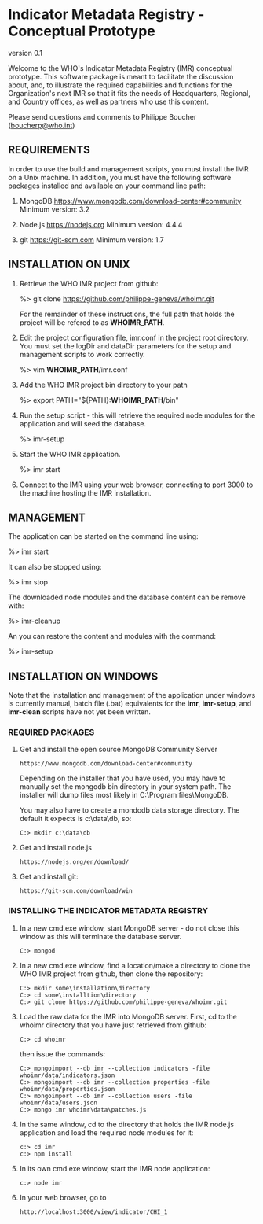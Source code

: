 
# Indicator Metadata Registry - Conceptual Prototype

version 0.1

Welcome to the WHO's Indicator Metadata Registry (IMR) conceptual prototype.
This software package is meant to facilitate the discussion about, and, to 
illustrate the required capabilities and functions for the Organization's next 
IMR so that it fits the needs of Headquarters, Regional, and Country offices, as
well as partners who use this content.

Please send questions and comments to Philippe Boucher (boucherp@who.int)

## REQUIREMENTS

In order to use the build and management scripts, you must install the IMR on
a Unix machine.  In addition, you must have the following software packages 
installed and available on your command line path:

1. MongoDB
   https://www.mongodb.com/download-center#community
   Minimum version: 3.2

2. Node.js
   https://nodejs.org
   Minimum version: 4.4.4

3. git
   https://git-scm.com
   Minimum version: 1.7

## INSTALLATION ON UNIX

1. Retrieve the WHO IMR project from github:

   %> git clone https://github.com/philippe-geneva/whoimr.git

   For the remainder of these instructions, the full path that holds the project
   will be refered to as __WHOIMR_PATH__.

2. Edit the project configuration file, imr.conf in the project root directory.
   You must set the logDir and dataDir parameters for the setup and management
   scripts to work correctly.

   %> vim __WHOIMR_PATH__/imr.conf

3. Add the WHO IMR project bin directory to your path

   %> export PATH="${PATH}:__WHOIMR_PATH__/bin"

4. Run the setup script - this will retrieve the required node modules for the
   application and will seed the database.

   %> imr-setup

5. Start the WHO IMR application.

   %> imr start

6. Connect to the IMR using your web browser, connecting to port 3000 to the 
   machine hosting the IMR installation.

## MANAGEMENT

The application can be started on the command line using:

   %> imr start

It can also be stopped using:

   %> imr stop

The downloaded node modules and the database content can be remove with:
  
   %> imr-cleanup

An you can restore the content and modules with the command:

   %> imr-setup

## INSTALLATION ON WINDOWS

Note that the installation and management of the application under windows
is currently manual, batch file (.bat) equivalents for the __imr__, 
__imr-setup__, and __imr-clean__ scripts have not yet been written.

### REQUIRED PACKAGES

1. Get and install the open source MongoDB Community Server

   ```
   https://www.mongodb.com/download-center#community
   ```

   Depending on the installer that you have used, you may have to 
   manually set the mongodb bin directory in your system path.
   The installer will dump files most likely in C:\Program files\MongoDB.  

   You may also have to create a mondodb data storage directory.  The
   default it expects is c:\data\db, so:

   ```
   C:> mkdir c:\data\db
   ```

2. Get and install node.js

   ```
   https://nodejs.org/en/download/
   ```

3. Get and install git:

   ```
   https://git-scm.com/download/win   
   ```

### INSTALLING THE INDICATOR METADATA REGISTRY

1. In a new cmd.exe window, start MongoDB server - do not close this
   window as this will terminate the database server.

   ```
   C:> mongod
   ```

2. In a new cmd.exe window, find a location/make a directory to clone
   the WHO IMR project from github, then clone the repository:

   ```
   C:> mkdir some\installation\directory
   C:> cd some\installtion\directory
   C:> git clone https://github.com/philippe-geneva/whoimr.git
   ```

3. Load the raw data for the IMR into 
   MongoDB server.  First, cd to the whoimr directory that you have
   just retrieved from github:

   ```
   C:> cd whoimr
   ```

   then issue the commands:   

   ```
   C:> mongoimport --db imr --collection indicators -file whoimr/data/indicators.json
   C:> mongoimport --db imr --collection properties -file whoimr/data/properties.json
   C:> mongoimport --db imr --collection users -file whoimr/data/users.json
   C:> mongo imr whoimr\data\patches.js
   ```

4. In the same window, cd to the directory that holds the IMR node.js 
   application and load the required node modules for it:

   ```
   c:> cd imr
   c:> npm install 
   ```

5. In its own cmd.exe window, start the IMR node application:

   ```
   c:> node imr
   ```

6. In your web browser, go to 

   ```
   http://localhost:3000/view/indicator/CHI_1
   ```
   
  
   
 
